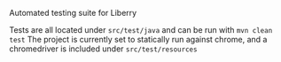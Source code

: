 Automated testing suite for Liberry

Tests are all located under `src/test/java` and can be run with `mvn clean test`
The project is currently set to statically run against chrome, and a chromedriver is included under `src/test/resources`